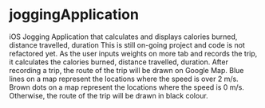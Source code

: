 # joggingApplication
iOS Jogging Application that calculates and displays calories burned, distance travelled, duration 
This is still on-going project and code is not refactored yet.
As the user inputs weights on more tab and records the trip, it calculates the calories burned, distance travelled, duration.
After recording a trip, the route of the trip will be drawn on Google Map.
Blue lines on a map represent the locations where the speed is over 2 m/s.
Brown dots on a map represent the locations where the speed is 0 m/s.
Otherwise, the route of the trip will be drawn in black colour.
